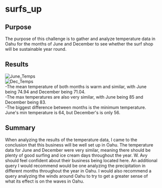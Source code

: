 # surfs_up
## Purpose
The purpose of this challenge is to gather and analyze temperature data in Oahu for the months of June and December 
to see whether the surf shop will be sustainable year round.
## Results
![June_Temps](https://user-images.githubusercontent.com/87148177/136275388-ecdbbb06-b688-4d63-8c0f-8860c602ff17.png)\
![Dec_Temps](https://user-images.githubusercontent.com/87148177/136275410-bb9668e8-67ae-43b0-8a53-e211df87502d.png)\
-The mean temperature of both months is warm and similar, with June being 74.94 and December being 71.04.\
-The max temperatures are also very similar, with June being 85 and December being 83.\
-The biggest difference between months is the minimum temperature. June's min temperature is 64, but December's is only 56.
## Summary
When analyzing the results of the temperature data, I came to the conclusion that this business will be well set up in Oahu.
The temperature data for June and December were very similar, 
meaning there should be plenty of good surfing and ice cream days throughout the year.
W. Avy should feel confident about their business being located here.
An additional query I would recommend would be one analyzing the precipitation in different months throughout the year in Oahu.
I would also recommend a query analyzing the winds around Oahu to try to get a greater sense of what its effect is
on the waves in Oahu. 
